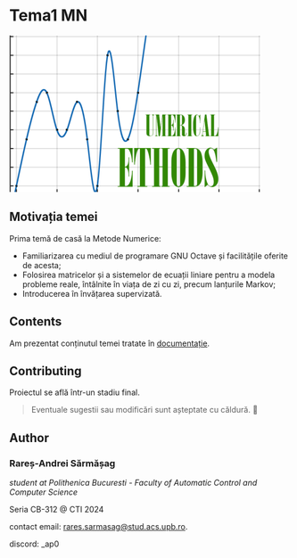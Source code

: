 # Tema1 MN

![MN team](/docs/images/numericalmethods.png)

## Motivația temei
Prima temă de casă la Metode Numerice:
+ Familiarizarea cu mediul de programare GNU Octave și facilitățile oferite de acesta;
+ Folosirea matricelor și a sistemelor de ecuații liniare pentru a modela probleme reale,
întâlnite în viața de zi cu zi, precum lanțurile Markov;
+ Introducerea în învățarea supervizată.

## Contents
Am prezentat conținutul temei tratate în [documentație](https://rares9301.github.io/anomaly-detection).

## Contributing
Proiectul se află într-un stadiu final. 
> Eventuale sugestii sau modificări sunt așteptate cu căldură. 🌟

## Author
### Rareș-Andrei Sărmășag
_student at Polithenica Bucuresti - Faculty of Automatic Control and Computer Science_

Seria CB-312 @ CTI 2024

contact email: [rares.sarmasag@stud.acs.upb.ro](mailto:rares.sarmasag@stud.acs.upb.ro).

discord: _ap0
